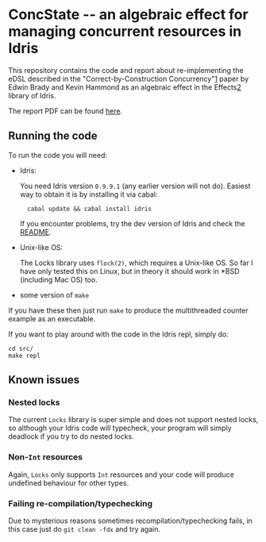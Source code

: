 ConcState -- an algebraic effect for managing concurrent resources in Idris
=========

This repository contains the code and report about re-implementing the eDSL
described in the "Correct-by-Construction Concurrency"[1] paper by Edwin Brady
and Kevin Hammond as an algebraic effect in the Effects[2] library of Idris.

The report PDF can be found
[here](https://github.com/yfyf/idris-concstate-effect/releases/download/0.0.1/report.pdf).

Running the code
----------------

To run the code you will need:

* Idris:

    You need Idris version `0.9.9.1` (any earlier version will not do). Easiest
    way to obtain it is by installing it via cabal:

        cabal update && cabal install idris

    If you encounter problems, try the dev version of Idris and check the
    [README](https://github.com/edwinb/Idris-dev/blob/master/README).

* Unix-like OS:

    The Locks library uses `flock(2)`, which requires a Unix-like OS. So far I
    have only tested this on Linux, but in theory it should work in *BSD
    (including Mac OS) too.

* some version of `make`

If you have these then just run `make` to produce the multithreaded counter
example as an executable.

If you want to play around with the code in the Idris repl, simply do:

    cd src/
    make repl


Known issues
--------------

### Nested locks

The current `Locks` library is super simple and does not support nested locks,
so although your Idris code will typecheck, your program will simply deadlock
if you try to do nested locks.

### Non-`Int` resources

Again, `Locks` only supports `Int` resources and your code will produce
undefined behaviour for other types.

### Failing re-compilation/typechecking

Due to mysterious reasons sometimes recompilation/typechecking fails, in this
case just do `git clean -fdx` and try again.

[1]: http://citeseerx.ist.psu.edu/viewdoc/summary?doi=10.1.1.150.9865
[2]: http://www.cs.st-andrews.ac.uk/~eb/drafts/effects.pdf
